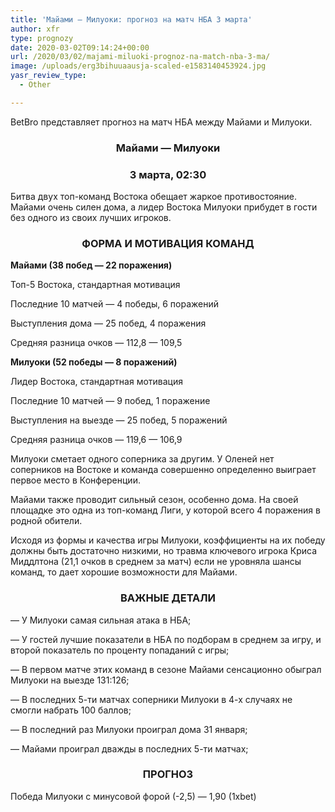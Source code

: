 ```yaml
---
title: 'Майами — Милуоки: прогноз на матч НБА 3 марта'
author: xfr
type: prognozy
date: 2020-03-02T09:14:24+00:00
url: /2020/03/02/majami-miluoki-prognoz-na-match-nba-3-ma/
image: /uploads/erg3bihuuaausja-scaled-e1583140453924.jpg
yasr_review_type:
  - Other

---
```

BetBro представляет прогноз на матч НБА между Майами и Милуоки.

<h3 style="text-align: center">
  <strong>Майами &#8212; Милуоки</strong>
</h3>

<h3 style="text-align: center">
  <strong>3 марта, 02:30</strong>
</h3>

Битва двух топ-команд Востока обещает жаркое противостояние. Майами очень силен дома, а лидер Востока Милуоки прибудет в гости без одного из своих лучших игроков.

<h3 style="text-align: center">
  <strong>ФОРМА И МОТИВАЦИЯ КОМАНД</strong>
</h3>

**Майами (38 побед — 22 поражения)**

Топ-5 Востока, стандартная мотивация

Последние 10 матчей — 4 победы, 6 поражений

Выступления дома — 25 побед, 4 поражения

Средняя разница очков — 112,8 — 109,5

**Милуоки (52 победы — 8 поражений)**

Лидер Востока, стандартная мотивация

Последние 10 матчей — 9 побед, 1 поражение

Выступления на выезде — 25 побед, 5 поражений

Средняя разница очков — 119,6 — 106,9

Милуоки сметает одного соперника за другим. У Оленей нет соперников на Востоке и команда совершенно определенно выиграет первое место в Конференции.

Майами также проводит сильный сезон, особенно дома. На своей площадке это одна из топ-команд Лиги, у которой всего 4 поражения в родной обители.

Исходя из формы и качества игры Милуоки, коэффициенты на их победу должны быть достаточно низкими, но травма ключевого игрока Криса Миддлтона (21,1 очков в среднем за матч) если не уровняла шансы команд, то дает хорошие возможности для Майами.

<h3 style="text-align: center">
  <strong>ВАЖНЫЕ ДЕТАЛИ</strong>
</h3>

&#8212; У Милуоки самая сильная атака в НБА;

&#8212; У гостей лучшие показатели в НБА по подборам в среднем за игру, и второй показатель по проценту попаданий с игры;

&#8212; В первом матче этих команд в сезоне Майами сенсационно обыграл Милуоки на выезде 131:126;

&#8212; В последних 5-ти матчах соперники Милуоки в 4-х случаях не смогли набрать 100 баллов;

&#8212; В последний раз Милуоки проиграл дома 31 января;

&#8212; Майами проиграл дважды в последних 5-ти матчах;

<h3 style="text-align: center">
  <strong>ПРОГНОЗ</strong>
</h3>

Победа Милуоки с минусовой форой (-2,5) &#8212; 1,90 (1xbet)
